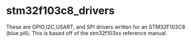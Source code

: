 # stm32f103c8_drivers
These are GPIO,I2C,USART, and SPI drivers written for an STM32F103C8 (blue pill). This is based off of the stm32f103xx reference manual.

